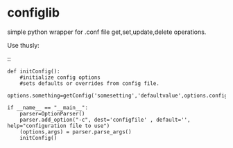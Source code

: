 configlib
=========

simple python wrapper for .conf file get,set,update,delete operations.

Use thusly: 

 ::

    def initConfig():
        #initialize config options
        #sets defaults or overrides from config file.
        options.something=getConfig('somesetting','defaultvalue',options.configfile)
    
    if __name__ == "__main__":
        parser=OptionParser()
        parser.add_option("-c", dest='configfile' , default='', help="configuration file to use")
        (options,args) = parser.parse_args()
        initConfig()
